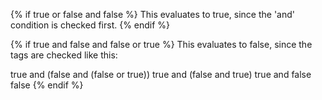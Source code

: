 {% if true or false and false %}
  This evaluates to true, since the 'and' condition is checked first.
{% endif %}

{% if true and false and false or true %}
  This evaluates to false, since the tags are checked like this:

  true and (false and (false or true))
  true and (false and true)
  true and false
  false
{% endif %}
